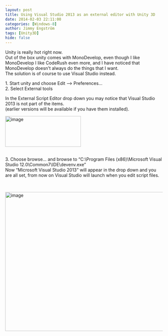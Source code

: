 ```yaml
---
layout: post
title: Using Visual Studio 2013 as an external editor with Unity 3D
date: 2014-02-03 22:11:00
categories: [Windows-8]
author: Jimmy Engström
tags: [Unity3D]
hide: false
---
```

<p>Unity is really hot right now.<br />Out of the box unity comes with MonoDevelop, even though I like MonoDevelop I like CodeRush even more, and I have noticed that MonoDevelop doesn't always do the things that I want.<br />The solution is of course to use Visual Studio instead.</p>
<p>1. Start unity and choose Edit &ndash;&gt; Preferences&hellip;<br />2. Select External tools</p>
<p>In the External Script Editor drop down you may notice that Visual Studio 2013 is not part of the items.<br />(earlier versions will be available if you have them installed).</p>
<p><a href="/PostImages/image_21.png"><img style="background-image: none; padding-top: 0px; padding-left: 0px; margin: 0px; display: inline; padding-right: 0px; border-width: 0px;" title="image" src="/PostImages/image_thumb_21.png" alt="image" width="242" height="98" border="0" /></a></p>
<p><br />3. Choose browse&hellip; and browse to &ldquo;C:\Program Files (x86)\Microsoft Visual Studio 12.0\Common7\IDE\devenv.exe&rdquo; <br />Now &ldquo;Microsoft Visual Studio 2013&rdquo; will appear in the drop down and you are all set, from now on Visual Studio will launch when you edit script files.</p>
<p>&nbsp;</p>
<p><a href="/PostImages/image_22.png"><img style="background-image: none; padding-top: 0px; padding-left: 0px; display: inline; padding-right: 0px; border-width: 0px;" title="image" src="/PostImages/image_thumb_22.png" alt="image" width="520" height="443" border="0" /></a></p>
